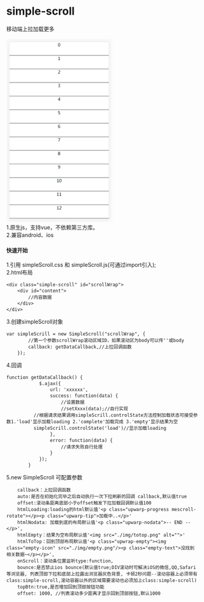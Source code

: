 # simple-scroll
移动端上拉加载更多<br>  
![](https://github.com/luomiaow/simple-scroll/raw/master/img/demo.gif) <br>
1.原生js，支持vue，不依赖第三方库。<br>
2.兼容android、ios<br>
#### 快速开始

1.引用 simpleScroll.css 和 simpleScroll.js(可通过import引入);<br>
2.html布局<br>
```
<div class="simple-scroll" id="scrollWrap">
    <div id="content">
        //内容数据
    </div>
</div>
```
3.创建simpleScroll对象<br>
```
var simpleScrill = new SimpleScroll("scrollWrap", {
        //第一个参数scrollWrap滚动区域ID，如果滚动区为body可以传''或body
        callback: getDataCallback,//上拉回调函数
    });
```
4.回调
```
function getDataCallback() {
			$.ajax({
				url: 'xxxxxx',
				success: function(data) {
					//设置数据
					//setXxxx(data);//自行实现
          //根据请求结果调用simpleScrill.controlState方法控制加载状态可接受参数1.'load'显示加载loading 2.'complete'加载完成 3.'empty'显示结果为空
          simpleScrill.controlState('load')//显示加载loading
				},
				error: function(data) {
					//请求失败自行处理
				}
			});
		}
```
5.new SimpleScroll 可配置参数
```
    callback：上拉回调函数
    auto:是否在初始化完毕之后自动执行一次下拉刷新的回调 callback,默认值true
    offset:滚动条距离底部小于offset触发下拉加载回调默认值100
    htmlLoading:loading的html默认值'<p class="upwarp-progress mescroll-rotate"></p><p class="upwarp-tip">加载中..</p>'
    htmlNodata: 加载到底的布局默认值'<p class="upwarp-nodata">-- END --</p>', 
    htmlEmpty：结果为空布局默认值'<img src="./img/totop.png" alt="">'
    htmlToTop：回到顶部布局默认值'<p class="upwrap-empty"><img class="empty-icon" src="./img/empty.png"/><p class="empty-text">没找到相关数据~</p></p>',
    onScroll：滚动条位置监听type:function,
    bounce:是否禁止ios bounce(默认值true;DIV滚动时可解决iOS的微信,QQ,Safari等浏览器, 列表顶部下拉和底部上拉露出浏览器灰色背景, 卡顿2秒问题--滚动容器上必须带有class:simple-scroll,滚动容器以外的区域需要滚动也必须加上class:simple-scroll)
    topBtn:true,是否增加回到顶部按钮功能
    offset: 1000, //列表滚动多少距离才显示回到顶部按钮,默认1000
```  
    
